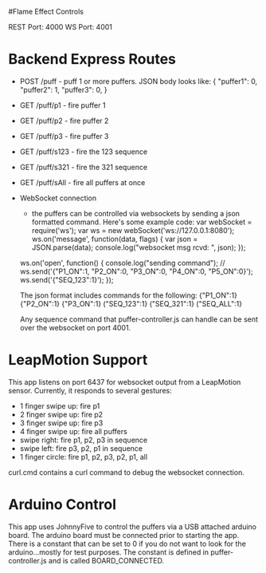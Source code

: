 #Flame Effect Controls

REST Port: 4000
WS Port: 4001

Backend Express Routes
==============
* POST /puff - puff 1 or more puffers.
  JSON body looks like: 
	{
		"puffer1": 0,
		"puffer2": 1,
		"puffer3": 0, 
	}
* GET /puff/p1 - fire puffer 1
* GET /puff/p2 - fire puffer 2
* GET /puff/p3 - fire puffer 3
* GET /puff/s123 - fire the 123 sequence
* GET /puff/s321 - fire the 321 sequence
* GET /puff/sAll - fire all puffers at once


* WebSocket connection
	- the puffers can be controlled via websockets by sending a json formatted command.
	Here's some example code:
	var webSocket = require('ws');
	var ws = new webSocket('ws://127.0.0.1:8080');
    ws.on('message', function(data, flags) {
        var json = JSON.parse(data);
        console.log("websocket msg rcvd: ", json);
    });

    ws.on('open', function() {
        console.log("sending command");
        // ws.send('{"P1_ON":1, "P2_ON":0, "P3_ON":0, "P4_ON":0, "P5_ON":0}');
        ws.send('{"SEQ_123":1}');
    });

    The json format includes commands for the following:
    {"P1_ON":1}
    {"P2_ON":1}
    {"P3_ON":1}
    ("SEQ_123":1}
    ("SEQ_321":1}
    ("SEQ_ALL":1}

    Any sequence command that puffer-controller.js can handle can be sent over the websocket on port 4001.

LeapMotion Support
==============
This app listens on port 6437 for websocket output from a LeapMotion sensor.  Currently, it responds to several gestures:
* 1 finger swipe up: fire p1
* 2 finger swipe up: fire p2
* 3 finger swipe up: fire p3
* 4 finger swipe up: fire all puffers
* swipe right: fire p1, p2, p3 in sequence
* swipe left: fire p3, p2, p1 in sequence
* 1 finger circle: fire p1, p2, p3, p2, p1, all

curl.cmd contains a curl command to debug the websocket connection.

Arduino Control
==============
This app uses JohnnyFive to control the puffers via a USB attached arduino board.  The arduino board must be connected prior to starting the app.  There is a constant that can be set to 0 if you do not want to look for the arduino...mostly for test purposes.  The constant is defined in puffer-controller.js and is called BOARD_CONNECTED.
